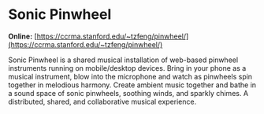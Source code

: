 # Sonic Pinwheel

**Online:** [https://ccrma.stanford.edu/~tzfeng/pinwheel/](https://ccrma.stanford.edu/~tzfeng/pinwheel/)

Sonic Pinwheel is a shared musical installation of web-based pinwheel instruments running on mobile/desktop devices. Bring in your phone as a musical instrument, blow into the microphone and watch as pinwheels spin together in melodious harmony. Create ambient music together and bathe in a sound space of sonic pinwheels, soothing winds, and sparkly chimes. A distributed, shared, and collaborative musical experience.

